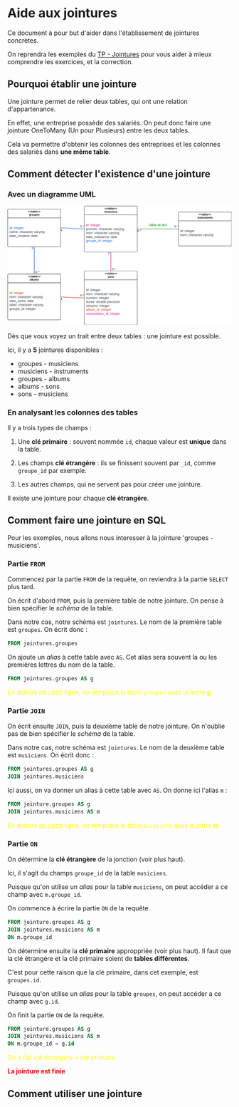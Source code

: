 # Aide aux jointures

Ce document à pour but d'aider dans l'établissement de jointures concrètes.

On reprendra les exemples du [TP - Jointures](/TP/JOIN/Jointures.md) pour vous aider à mieux comprendre les exercices, et la correction.

## Pourquoi établir une jointure

Une jointure permet de relier deux tables, qui ont une relation d'appartenance.

En effet, une entreprise possède des salariés. On peut donc faire une jointure OneToMany (Un pour Plusieurs) entre les deux tables.

Cela va permettre d'obtenir les colonnes des entreprises et les colonnes des salariés dans **une même table**.

## Comment détecter l'existence d'une jointure

### Avec un diagramme UML

![Diagramme entreprises salariés](/TP/JOIN/images/spotify_chart.png)

Dès que vous voyez un trait entre deux tables : une jointure est possible.

Ici, il y a **5** jointures disponibles :
 - groupes - musiciens
 - musiciens - instruments
 - groupes - albums
 - albums - sons
 - sons - musiciens

### En analysant les colonnes des tables

Il y a trois types de champs :

1) Une **clé primaire** : souvent nommée `id`, chaque valeur est **unique** dans la table.

2) Les champs **clé étrangère** : ils se finissent souvent par `_id`, comme `groupe_id` par exemple.

3) Les autres champs, qui ne servent pas pour créer une jointure.

Il existe une jointure pour chaque **clé étrangère**.

## Comment faire une jointure en SQL

Pour les exemples, nous allons nous interesser à la jointure 'groupes - musiciens'.

### Partie `FROM`

Commencez par la partie `FROM` de la requête, on reviendra à la partie `SELECT` plus tard.

On écrit d'abord `FROM`, puis la première table de notre jointure. On pense à bien spécifier le *schéma* de la table.

Dans notre cas, notre schéma est `jointures`. Le nom de la première table est `groupes`. On écrit donc :

```sql
FROM jointures.groupes
```
On ajoute un *alias* à cette table avec `AS`. Cet alias sera souvent la ou les premières lettres du nom de la table.
```sql
FROM jointures.groupes AS g
```
<p style="color:yellow">En dehors de cette ligne, on remplace la table <code>groupes</code> avec la lettre <b>g</b>.</p>

### Partie `JOIN`

On écrit ensuite `JOIN`, puis la deuxième table de notre jointure. On n'oublie pas de bien spécifier le *schéma* de la table.

Dans notre cas, notre schéma est `jointures`. Le nom de la deuxième table est `musiciens`. On écrit donc :
```sql
FROM jointures.groupes AS g
JOIN jointures.musiciens
```
Ici aussi, on va donner un alias à cette table avec `AS`. On donne ici l'alias `m` :
```sql
FROM jointure.groupes AS g
JOIN jointures.musiciens AS m
```
<p style="color:yellow">En dehors de cette ligne, on remplace la table <code>musiciens</code> avec la lettre <b>m</b>.</p>

### Partie `ON`

On détermine la **clé étrangère** de la jonction (voir plus haut). 

Ici, il s'agit du champs `groupe_id` de la table `musiciens`.

Puisque qu'on utilise un *alias* pour la table `musiciens`, on peut accéder a ce champ avec `m.groupe_id`.

On commence à écrire la partie `ON` de la requête.
```sql
FROM jointure.groupes AS g
JOIN jointures.musiciens AS m
ON m.groupe_id
```

On détermine ensuite la **clé primaire** approppriée (voir plus haut). Il faut que la clé étrangère et la clé primaire soient de **tables différentes**. 

C'est pour cette raison que la clé primaire, dans cet exemple, est `groupes.id`. 

Puisque qu'on utilise un *alias* pour la table `groupes`, on peut accéder a ce champ avec `g.id`.

On finit la partie `ON` de la requête.
```sql
FROM jointure.groupes AS g
JOIN jointures.musiciens AS m
ON m.groupe_id = g.id
```

<p style="color:yellow">On a fait <i>clé étrangère</i> = <i>clé primaire</i> </p>

<p style="color:red"> <b>La jointure est finie</b> </p>

## Comment utiliser une jointure